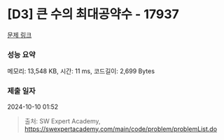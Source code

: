 # [D3] 큰 수의 최대공약수 - 17937 

[문제 링크](https://swexpertacademy.com/main/code/problem/problemDetail.do?contestProbId=AYmRI_8ajv8DFARi) 

### 성능 요약

메모리: 13,548 KB, 시간: 11 ms, 코드길이: 2,699 Bytes

### 제출 일자

2024-10-10 01:52



> 출처: SW Expert Academy, https://swexpertacademy.com/main/code/problem/problemList.do